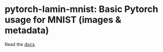# pytorch-lamin-mnist: Basic Pytorch usage for MNIST (images & metadata)

Read the [docs](https://lamin.ai/docs/pytorch-lamin-mnist).
